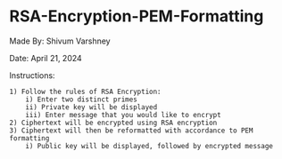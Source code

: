 # RSA-Encryption-PEM-Formatting
Made By: Shivum Varshney 

Date: April 21, 2024

Instructions:
    
    1) Follow the rules of RSA Encryption:    
        i) Enter two distinct primes
        ii) Private key will be displayed
        iii) Enter message that you would like to encrypt
    2) Ciphertext will be encrypted using RSA encryption
    3) Ciphertext will then be reformatted with accordance to PEM formatting
        i) Public key will be displayed, followed by encrypted message
